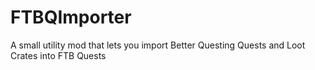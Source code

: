 # FTBQImporter
A small utility mod that lets you import Better Questing Quests and Loot Crates into FTB Quests
